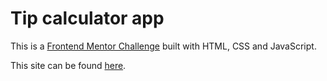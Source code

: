 # Tip calculator app

This is a [Frontend Mentor Challenge](https://www.frontendmentor.io/challenges/tip-calculator-app-ugJNGbJUX) built with HTML, CSS and JavaScript.

This site can be found [here](https://tca-frontend-mentor.netlify.app/).